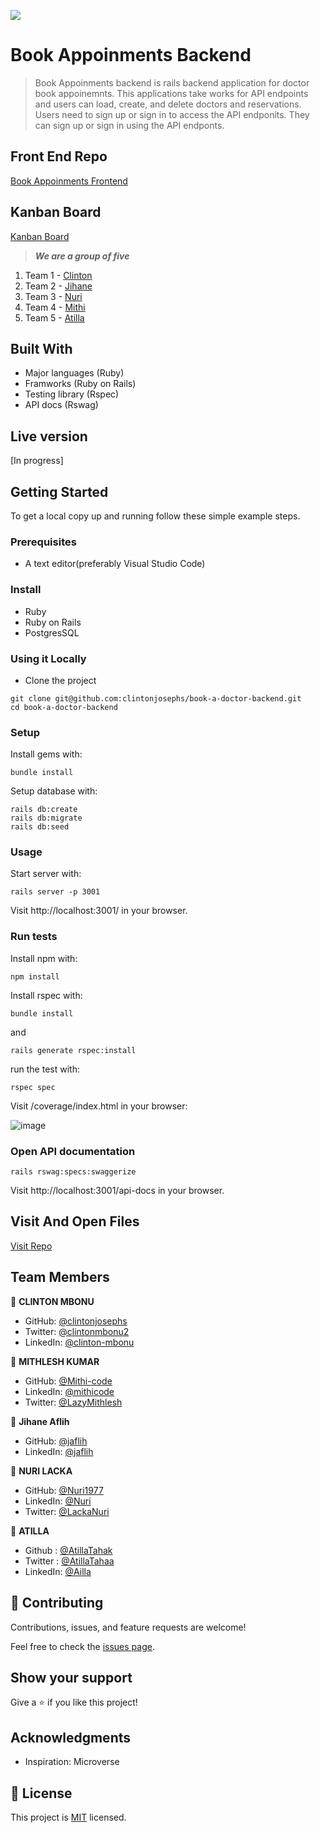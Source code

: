 ![](https://img.shields.io/badge/goldensquad-orange)

# Book Appoinments Backend

> Book Appoinments backend is rails backend application for doctor book appoinemnts. This applications take works for API endpoints and users can load, create, and delete doctors and reservations. Users need to sign up or sign in to access the API endponits. They can sign up or sign in using the API endponts.

## Front End Repo

[Book Appoinments Frontend](https://github.com/clintonjosephs/book-a-doctor-frontend)

## Kanban Board
[Kanban Board](https://github.com/clintonjosephs/book-a-doctor-backend/projects/1)


> ***We are a group of five***
1. Team 1 - [Clinton](https://github.com/clintonjosephs)
2. Team 2 - [Jihane](https://github.com/jaflih)
3. Team 3 - [Nuri](https://github.com/Nuri1977)
4. Team 4 - [Mithi](https://github.com/Mithi-code)
5. Team 5 - [Atilla](https://github.com/AtillaTahak)

## Built With

- Major languages (Ruby)
- Framworks (Ruby on Rails)
- Testing library (Rspec)
- API docs (Rswag)

## Live version

[In progress]

## Getting Started

To get a local copy up and running follow these simple example steps.

### Prerequisites
- A text editor(preferably Visual Studio Code)

### Install
- Ruby
- Ruby on Rails
- PostgresSQL

### Using it Locally

- Clone the project
```
git clone git@github.com:clintonjosephs/book-a-doctor-backend.git
cd book-a-doctor-backend
```

### Setup

Install gems with:

```
bundle install
```

Setup database with:

```
rails db:create
rails db:migrate
rails db:seed
```

### Usage

Start server with:

```
rails server -p 3001
```

Visit http://localhost:3001/ in your browser.

### Run tests

Install npm with:

```
npm install
```

Install rspec with:

```
bundle install
```

and

```
rails generate rspec:install
```

run the test with:

```
rspec spec
```

Visit /coverage/index.html in your browser:

![image](https://user-images.githubusercontent.com/7243132/173341226-77bbb60d-bfd1-4cca-9668-1ddcd1312c85.png)


### Open API documentation

```
rails rswag:specs:swaggerize
```

Visit http://localhost:3001/api-docs in your browser.

## Visit And Open Files

[Visit Repo](https://github.com/clintonjosephs/book-a-doctor-backend)


## Team Members

👤 **CLINTON MBONU**

- GitHub: [@clintonjosephs](https://github.com/clintonjosephs)
- Twitter: [@clintonmbonu2](https://twitter.com/clintonmbonu2)
- LinkedIn: [@clinton-mbonu](https://www.linkedin.com/in/clinton-mbonu/)

👤 **MITHLESH KUMAR**

- GitHub: [@Mithi-code](https://github.com/Mithi-code)
- LinkedIn: [@mithicode](https://www.linkedin.com/in/mithicode/)
- Twitter: [@LazyMithlesh](https://twitter.com/LazyMithlesh)

👤 **Jihane Aflih**

- GitHub: [@jaflih](https://github.com/jaflih)
- LinkedIn: [@jaflih](https://www.linkedin.com/in/jaflih/)

👤 **NURI LACKA**

- GitHub: [@Nuri1977](https://github.com/Nuri1977)
- LinkedIn: [@Nuri](https://www.linkedin.com/in/nuri-lacka-7141b01ba/)
- Twitter: [@LackaNuri](https://twitter.com/LackaNuri)

👤 **ATILLA**

- Github : [@AtillaTahak](https://github.com/AtillaTahak)
- Twitter : [@AtillaTahaa](https://twitter.com/AtillaTahaa)
- LinkedIn: [@Ailla](https://www.linkedin.com/in/atilla-taha-k%C3%B6rd%C3%BC%C4%9F%C3%BCm-a93702186/)

## 🤝 Contributing

Contributions, issues, and feature requests are welcome!

Feel free to check the [issues page](https://github.com/clintonjosephs/book-a-doctor-backend/issues).

## Show your support

Give a ⭐️ if you like this project!

## Acknowledgments

- Inspiration: Microverse

## 📝 License

This project is [MIT](./LICENSE.md) licensed.
